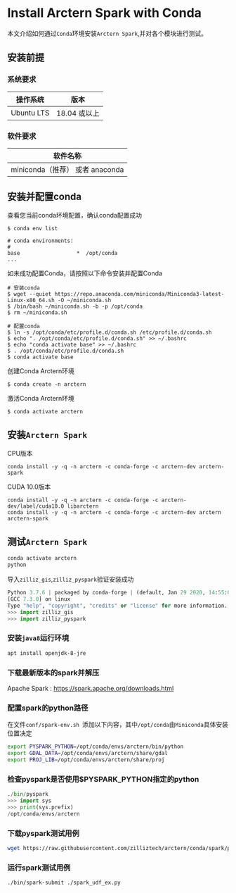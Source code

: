 # Install Arctern Spark with Conda
本文介绍如何通过`Conda`环境安装`Arctern Spark`,并对各个模块进行测试。

## 安装前提

### 系统要求

| 操作系统    | 版本          |
| ---------- | ------------ |
| Ubuntu LTS | 18.04 或以上  |

### 软件要求

| 软件名称                    |
| -------------------------- |
| miniconda（推荐） 或者 anaconda     |

## 安装并配置conda

查看您当前conda环境配置，确认conda配置成功
```shell
$ conda env list

# conda environments:
#
base                  *  /opt/conda
...
```

如未成功配置Conda，请按照以下命令安装并配置Conda
```shell
# 安装conda
$ wget --quiet https://repo.anaconda.com/miniconda/Miniconda3-latest-Linux-x86_64.sh -O ~/miniconda.sh
$ /bin/bash ~/miniconda.sh -b -p /opt/conda
$ rm ~/miniconda.sh

# 配置conda
$ ln -s /opt/conda/etc/profile.d/conda.sh /etc/profile.d/conda.sh
$ echo ". /opt/conda/etc/profile.d/conda.sh" >> ~/.bashrc
$ echo "conda activate base" >> ~/.bashrc
$ . /opt/conda/etc/profile.d/conda.sh
$ conda activate base
```

创建Conda Arctern环境
```shell
$ conda create -n arctern
```

激活Conda Arctern环境
```shell
$ conda activate arctern
```

## 安装`Arctern Spark`

CPU版本
```shell
conda install -y -q -n arctern -c conda-forge -c arctern-dev arctern-spark
```

CUDA 10.0版本
```shell
conda install -y -q -n arctern -c conda-forge -c arctern-dev/label/cuda10.0 libarctern
conda install -y -q -n arctern -c conda-forge -c arctern-dev arctern arctern-spark
```

## 测试`Arctern Spark`
```bash
conda activate arctern
python
```
导入`zilliz_gis`,`zilliz_pyspark`验证安装成功
```python
Python 3.7.6 | packaged by conda-forge | (default, Jan 29 2020, 14:55:04)
[GCC 7.3.0] on linux
Type "help", "copyright", "credits" or "license" for more information.
>>> import zilliz_gis
>>> import zilliz_pyspark
```

### 安装`java8`运行环境
```bash
apt install openjdk-8-jre
```

### 下载最新版本的spark并解压
Apache Spark : https://spark.apache.org/downloads.html

### 配置spark的python路径
在文件`conf/spark-env.sh `添加以下内容，其中`/opt/conda`由`Miniconda`具体安装位置决定
```bash
export PYSPARK_PYTHON=/opt/conda/envs/arctern/bin/python
export GDAL_DATA=/opt/conda/envs/arctern/share/gdal
export PROJ_LIB=/opt/conda/envs/arctern/share/proj
```

### 检查pyspark是否使用$PYSPARK_PYTHON指定的python
```python
./bin/pyspark
>>> import sys
>>> print(sys.prefix)
/opt/conda/envs/arctern
```

### 下载pyspark测试用例
```bash
wget https://raw.githubusercontent.com/zilliztech/arctern/conda/spark/pyspark/examples/gis/spark_udf_ex.py
```

### 运行spark测试用例
```bash
./bin/spark-submit ./spark_udf_ex.py
```